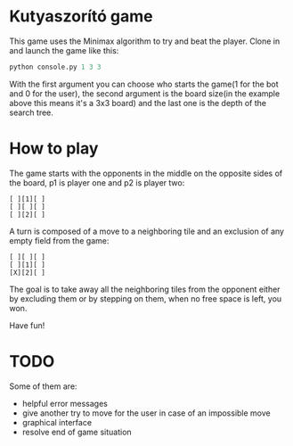 # Kutyaszorító game

This game uses the Minimax algorithm to try and beat the player. Clone in and launch the game like this:
```python
python console.py 1 3 3
```
With the first argument you can choose who starts the game(1 for the bot and 0 for the user), the second argument is the board size(in the example above this means it's a 3x3 board) and the last one is the depth of the search tree.

# How to play

The game starts with the opponents in the middle on the opposite sides of the board, p1 is player one and p2 is player two:

```
[ ][1][ ]
[ ][ ][ ]
[ ][2][ ]
```

A turn is composed of a move to a neighboring tile and an exclusion of any empty field from the game:

```
[ ][ ][ ]
[ ][1][ ]
[X][2][ ]
```

The goal is to take away all the neighboring tiles from the opponent either by excluding them or by stepping on them, when no free space is left, you won.

Have fun!

# TODO

Some of them are:
* helpful error messages
* give another try to move for the user in case of an impossible move
* graphical interface
* resolve end of game situation
